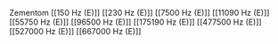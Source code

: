 Zementom
[[150 Hz (E)]]
[[230 Hz (E)]]
[[7500 Hz (E)]]
[[11090 Hz (E)]]
[[55750 Hz (E)]]
[[96500 Hz (E)]]
[[175190 Hz (E)]]
[[477500 Hz (E)]]
[[527000 Hz (E)]]
[[667000 Hz (E)]]